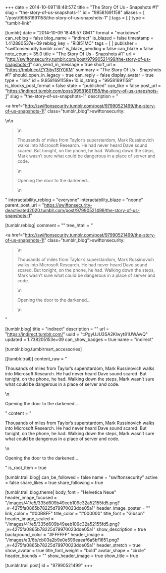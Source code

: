 +++
date = 2014-10-09T18:48:57Z
title = "The Story Of Us - Snapshots #1"
slug = "the-story-of-us-snapshots-1"
id = "99581691158"
aliases = [ "/post/99581691158/the-story-of-us-snapshots-1" ]
tags = [ ]
type = "tumblr-link"

[tumblr]
date = "2014-10-09 18:48:57 GMT"
format = "markdown"
can_reblog = false
blog_name = "indirect"
is_blazed = false
timestamp = 1.412880537e+09
reblog_key = "Ri3l51MC"
tags = [ ]
publisher = "swiftonsecurity.tumblr.com"
is_blaze_pending = false
can_blaze = false
note_count = 35.0
title = "The Story Of Us - Snapshots #1"
url = "http://swiftonsecurity.tumblr.com/post/97990521499/the-story-of-us-snapshots-1"
can_send_in_message = true
short_url = "https://tmblr.co/ZY3jby1SlY0KM"
summary = "The Story Of Us - Snapshots #1"
should_open_in_legacy = true
can_reply = false
display_avatar = true
type = "link"
id = 9.9581691158e+10
id_string = "99581691158"
is_blocks_post_format = false
state = "published"
can_like = false
post_url = "https://indirect.tumblr.com/post/99581691158/the-story-of-us-snapshots-1"
slug = "the-story-of-us-snapshots-1"
description = "<p><a href=\"http://swiftonsecurity.tumblr.com/post/97990521499/the-story-of-us-snapshots-1\" class=\"tumblr_blog\">swiftonsecurity</a>:</p>\n\n<blockquote>\n<p>Thousands of miles from Taylor’s superstardom, Mark Russinovich walks into Microsoft Research. He had never heard Dave sound scared. But tonight, on the phone, he had. Walking down the steps, Mark wasn’t sure what could be dangerous in a place of server and code.</p>\n<p>Opening the door to the darkened&hellip;</p>\n</blockquote>"
interactability_reblog = "everyone"
interactability_blaze = "noone"
parent_post_url = "https://swiftonsecurity-deactivated2020.tumblr.com/post/97990521499/the-story-of-us-snapshots-1"

[tumblr.reblog]
comment = ""
tree_html = "<p><a href=\"http://swiftonsecurity.tumblr.com/post/97990521499/the-story-of-us-snapshots-1\" class=\"tumblr_blog\">swiftonsecurity</a>:</p><blockquote>\n<p>Thousands of miles from Taylor’s superstardom, Mark Russinovich walks into Microsoft Research. He had never heard Dave sound scared. But tonight, on the phone, he had. Walking down the steps, Mark wasn’t sure what could be dangerous in a place of server and code.</p>\n<p>Opening the door to the darkened…</p>\n</blockquote>"

[tumblr.blog]
title = "indirect"
description = ""
url = "https://indirect.tumblr.com/"
uuid = "t:PgyUJU3SA2Klwyt81UWAwQ"
updated = 1.738205153e+09
can_show_badges = true
name = "indirect"

[tumblr.blog.tumblrmart_accessories]

[[tumblr.trail]]
content_raw = "<p>Thousands of miles from Taylor’s superstardom, Mark Russinovich walks into Microsoft Research. He had never heard Dave sound scared. But tonight, on the phone, he had. Walking down the steps, Mark wasn’t sure what could be dangerous in a place of server and code.</p>\n<p>Opening the door to the darkened…</p>"
content = "<p>Thousands of miles from Taylor&rsquo;s superstardom, Mark Russinovich walks into Microsoft Research. He had never heard Dave sound scared. But tonight, on the phone, he had. Walking down the steps, Mark wasn&rsquo;t sure what could be dangerous in a place of server and code.</p>\n<p>Opening the door to the darkened&hellip;</p>"
is_root_item = true

[tumblr.trail.blog]
can_be_followed = false
name = "swiftonsecurity"
active = false
share_likes = true
share_following = true

[tumblr.trail.blog.theme]
body_font = "Helvetica Neue"
header_image_focused = "/images/41/e5/335d609b49eeb109c32a52155fd5.png?_v=4275fa0865b78225d79970023dde05a1"
header_image_poster = ""
link_color = "#00B8FF"
title_color = "#000000"
title_font = "Gibson"
header_image_scaled = "/images/41/e5/335d609b49eeb109c32a52155fd5.png?_v=4275fa0865b78225d79970023dde05a1"
show_description = true
background_color = "#FFFFFF"
header_image = "/images/a3/6b/cb03a2b9e0e599eaeaf6a5bf1651.png?_v=4275fa0865b78225d79970023dde05a1"
header_stretch = true
show_avatar = true
title_font_weight = "bold"
avatar_shape = "circle"
header_bounds = ""
show_header_image = true
show_title = true

[tumblr.trail.post]
id = "97990521499"
+++

